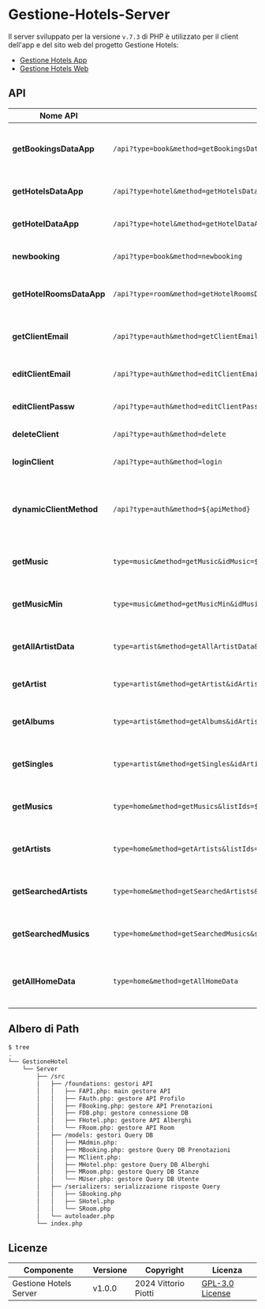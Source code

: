 # Gestione-Hotels-Server



Il server sviluppato per la versione `v.7.3` di PHP  è utilizzato per il client dell'app e del sito web del progetto Gestione Hotels:

 - [Gestione Hotels App](https://github.com/vittorioPiotti/Gestione-Hotels-App)
 - [Gestione Hotels Web](https://github.com/vittorioPiotti/Gestione-Hotels-Web)

## API

| Nome API                | URL                                          | Parametri                           | Descrizione                                                                    |
|-------------------------|----------------------------------------------|-------------------------------------|--------------------------------------------------------------------------------|
| **getBookingsDataApp**  | `/api?type=book&method=getBookingsDataApp`   | `clientId=${globalId}`              | Ottiene i dati delle prenotazioni per il cliente specificato.                  |
| **getHotelsDataApp**    | `/api?type=hotel&method=getHotelsDataApp`    | Nessuno                             | Ottiene i dati di tutti gli hotel.                                             |
| **getHotelDataApp**     | `/api?type=hotel&method=getHotelDataApp`     | `idHotel=${idAlbergo}`              | Ottiene i dati di un hotel specifico.                                           |
| **newbooking**          | `/api?type=book&method=newbooking`           | Nessuno                             | Crea una nuova prenotazione.                                                   |
| **getHotelRoomsDataApp**| `/api?type=room&method=getHotelRoomsDataApp` | `idHotel=${idAlbergo}`              | Ottiene i dati delle stanze di un hotel specifico.                               |
| **getClientEmail**      | `/api?type=auth&method=getClientEmail`       | `idClient=${globalId}`              | Ottiene l'email del cliente specificato.                                         |
| **editClientEmail**     | `/api?type=auth&method=editClientEmail`      | Nessuno                             | Modifica l'email del cliente.                                                  |
| **editClientPassw**     | `/api?type=auth&method=editClientPassw`      | Nessuno                             | Modifica la password del cliente.                                              |
| **deleteClient**        | `/api?type=auth&method=delete`               | `authState=client`                  | Elimina il cliente.                                                             |
| **loginClient**         | `/api?type=auth&method=login`                | `authState=client`                  | Esegue il login per il cliente.                                                 |
| **dynamicClientMethod** | `/api?type=auth&method=${apiMethod}`         | Nessuno                             | Esegue una richiesta dinamica del client basata sul metodo specificato.         |
| **getMusic**               | `type=music&method=getMusic&idMusic=${elementId}`           | `idMusic=${elementId}`                                    | Ottiene i dati di una specifica canzone.                                                                          |
| **getMusicMin**            | `type=music&method=getMusicMin&idMusic=${elementId}`        | `idMusic=${elementId}`                                    | Ottiene dati ridotti di una specifica canzone.                                                                    |
| **getAllArtistData**       | `type=artist&method=getAllArtistData&idArtist=${elementId}` | `idArtist=${elementId}`                                   | Ottiene tutti i dati di un artista specifico.                                                                     |
| **getArtist**              | `type=artist&method=getArtist&idArtist=${elementId}`        | `idArtist=${elementId}`                                   | Ottiene i dati di un artista specifico.                                                                           |
| **getAlbums**              | `type=artist&method=getAlbums&idArtist=${elementId}&listIds=${resultStr}` | `idArtist=${elementId}`, `listIds=${resultStr}`          | Ottiene la lista degli album di un artista.                                                                       |
| **getSingles**             | `type=artist&method=getSingles&idArtist=${elementId}&listIds=${resultStr}` | `idArtist=${elementId}`, `listIds=${resultStr}`          | Ottiene la lista dei singoli di un artista.                                                                       |
| **getMusics**              | `type=home&method=getMusics&listIds=${encodeURIComponent(resultStr)}` | `listIds=${encodeURIComponent(resultStr)}`               | Ottiene la lista delle canzoni specificate.                                                                       |
| **getArtists**             | `type=home&method=getArtists&listIds=${encodeURIComponent(resultStr)}` | `listIds=${encodeURIComponent(resultStr)}`               | Ottiene la lista degli artisti specificati.                                                                       |
| **getSearchedArtists**     | `type=home&method=getSearchedArtists&searchText=${encodeURIComponent(resultREGEXP)}&listIds=${encodeURIComponent(resultStr)}` | `searchText=${encodeURIComponent(resultREGEXP)}`, `listIds=${encodeURIComponent(resultStr)}` | Cerca artisti in base al testo specificato.                                                                        |
| **getSearchedMusics**      | `type=home&method=getSearchedMusics&searchText=${encodeURIComponent(resultREGEXP)}&listIds=${encodeURIComponent(resultStr)}` | `searchText=${encodeURIComponent(resultREGEXP)}`, `listIds=${encodeURIComponent(resultStr)}` | Cerca canzoni in base al testo specificato.                                                                        |
| **getAllHomeData**         | `type=home&method=getAllHomeData`                           | Nessun parametro                                          | Ottiene tutti i dati necessari per la schermata iniziale.                  



## Albero di Path 

```bash
$ tree
.
└── GestioneHotel
    └── Server
    	├── /src
    	│   ├── /foundations: gestori API
    	│   │   ├── FAPI.php: main gestore API
    	│   │   ├── FAuth.php: gestore API Profilo
    	│   │   ├── FBooking.php: gestore API Prenotazioni
    	│   │   ├── FDB.php: gestore connessione DB
    	│   │   ├── FHotel.php: gestore API Alberghi
    	│   │   └── FRoom.php: gestore API Room
    	│   ├── /models: gestori Query DB
    	│   │   ├── MAdmin.php: 
    	│   │   ├── MBooking.php: gestore Query DB Prenotazioni
    	│   │   ├── MClient.php: 
    	│   │   ├── MHotel.php: gestore Query DB Alberghi
    	│   │   ├── MRoom.php: gestore Query DB Stanze
    	│   │   └── MUser.php: gestore Query DB Utente
    	│   ├── /serializers: serializzazione risposte Query
    	│   │   ├── SBooking.php
    	│   │   ├── SHotel.php
    	│   │   └── SRoom.php
    	│   └── autoloader.php
    	└── index.php

```


## Licenze
| Componente         | Versione  | Copyright                         | Licenza                                                       |
|--------------------|-----------|-----------------------------------|---------------------------------------------------------------|
| Gestione Hotels Server | v1.0.0    | 2024 Vittorio Piotti              | [GPL-3.0 License](https://github.com/vittorioPiotti/Gestione-Hotels-Server/blob/main/LICENSE.md) |
